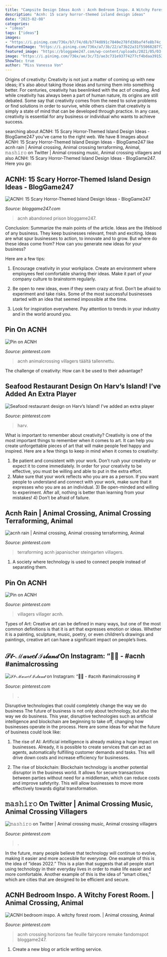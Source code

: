 ```yaml
---
title: "Campsite Design Ideas Acnh : Acnh Bedroom Inspo. A Witchy Forest Room."
description: "Acnh: 15 scary horror-themed island design ideas"
date: "2023-02-08"
categories:
- "ideas"
tags: ["ideas"]
images:
- "https://i.pinimg.com/736x/b7/74/d8/b774d891c7840e278fd38baf4fe8b74c.jpg"
featuredImage: "https://i.pinimg.com/736x/a7/3b/22/a73b22a31f55068287f2d04ef3d421fc.jpg"
featured_image: "https://bloggame247.com/wp-content/uploads/2021/05/03-abandoned-prison-area-acnh.jpg"
image: "https://i.pinimg.com/736x/ae/3c/73/ae3c731e93774277cf4bdaa39153578a.jpg"
ShowToc: true
author: "Miss Vanessa Von"
---
```



Origins of creativity:
Creativity is not just a matter of coming up with new ideas; it's also about taking those ideas and turning them into something better. For centuries, creativity has beenlinked with the act of creating. And while creativity has always been a part of human nature, its origins are still debated. Some say that creativity comes from the need to solve problems or find solutions in order to survive, while others claim that creativity is simply a state of mind that can be developed through practice. In any case, creativity is essential for any business or individual who wants to achieve success.

	

		
searching about ACNH: 15 Scary Horror-Themed Island Design Ideas - BlogGame247 you've came to the right web. We have 8 Images about ACNH: 15 Scary Horror-Themed Island Design Ideas - BlogGame247 like acnh rain | Animal crossing, Animal crossing terraforming, Animal, 𝚖𝚊𝚜𝚑𝚒𝚛𝚘 on Twitter | Animal crossing music, Animal crossing villagers and also ACNH: 15 Scary Horror-Themed Island Design Ideas - BlogGame247. Here you go:
		
    
## ACNH: 15 Scary Horror-Themed Island Design Ideas - BlogGame247

<img loading=lazy src="https://bloggame247.com/wp-content/uploads/2021/05/03-abandoned-prison-area-acnh.jpg" onerror="this.onerror=null;this.src='https://tse4.mm.bing.net/th?id=OIP.1OXWb4yHIlEIIdrHR1qwSQHaEK&amp;pid=15.1';" alt="ACNH: 15 Scary Horror-Themed Island Design Ideas - BlogGame247">

_Source: bloggame247.com_

>acnh abandoned prison bloggame247. 

	

Conclusion: Summarize the main points of the article.
Ideas are the lifeblood of any business. They keep businesses relevant, fresh and exciting. Ideas are what spur businesses to action, to innovate and to grow.
But where do these ideas come from? How can you generate new ideas for your business?

Here are a few tips:

1. Encourage creativity in your workplace. Create an environment where employees feel comfortable sharing their ideas. Make it part of your company culture to brainstorm regularly.

2. Be open to new ideas, even if they seem crazy at first. Don’t be afraid to experiment and take risks. Some of the most successful businesses started with an idea that seemed impossible at the time.

3. Look for inspiration everywhere. Pay attention to trends in your industry and in the world around you.

    
## Pin On ACNH

<img loading=lazy src="https://i.pinimg.com/736x/f9/26/dd/f926dd5a847ec8cbd47b499bf340cdb9.jpg" onerror="this.onerror=null;this.src='https://tse2.mm.bing.net/th?id=OIP.1eN-59rJtD8RU8b6SIuIxgHaHa&amp;pid=15.1';" alt="Pin on ACNH">

_Source: pinterest.com_

>acnh animalcrossing villagers täältä tallennettu. 

	

The challenge of creativity: How can it be used to their advantage?
 

    
## Seafood Restaurant Design On Harv’s Island! I’ve Added An Extra Player

<img loading=lazy src="https://i.pinimg.com/736x/a7/3b/22/a73b22a31f55068287f2d04ef3d421fc.jpg" onerror="this.onerror=null;this.src='https://tse3.mm.bing.net/th?id=OIP.umHKtNr7uCyVJkE7ejhMVwHaEK&amp;pid=15.1';" alt="Seafood restaurant design on Harv’s Island! I’ve added an extra player">

_Source: pinterest.com_

>harv. 

	

What is important to remember about creativity?
Creativity is one of the most important things to remember when it comes to art. It can help you create unforgettable pieces of art that will make people feel happy and inspired. Here are a few things to keep in mind when it comes to creativity: 
1) Be patient and consistent with your work. Don’t rush your creativity or expect it to come immediately. In order for your creativity to be effective, you must be willing and able to put in the extra effort. 
2) Make sure that your work reflects who you are as a person. If you want people to understand and connect with your work, make sure that it expresses who you are as an individual. 3) Be open-minded and willing to experiment. After all, nothing is better than learning from your mistakes! 4) Don’t be afraid of failure.

    
## Acnh Rain | Animal Crossing, Animal Crossing Terraforming, Animal

<img loading=lazy src="https://i.pinimg.com/736x/b4/e2/97/b4e297596cf439d1ba87b59faf480b73.jpg" onerror="this.onerror=null;this.src='https://tse2.mm.bing.net/th?id=OIP.FRWG7s5Jw1y1L8mtQ21CKAHaEK&amp;pid=15.1';" alt="acnh rain | Animal crossing, Animal crossing terraforming, Animal">

_Source: pinterest.com_

>terraforming acnh japanischer steingarten villagers. 

	

1. A society where technology is used to connect people instead of separating them.

    
## Pin On ACNH

<img loading=lazy src="https://i.pinimg.com/736x/f8/7c/aa/f87caa406f0d232de84add2b083f747d.jpg" onerror="this.onerror=null;this.src='https://tse2.mm.bing.net/th?id=OIP.HIjR7Rt2B9SwXMV4fLCnfQHaKZ&amp;pid=15.1';" alt="Pin on ACNH">

_Source: pinterest.com_

>villagers villager acnh. 

	

Types of Art:
Creative art can be defined in many ways, but one of the most common definitions is that it is art that expresses emotion or ideas. Whether it is a painting, sculpture, music, poetry, or even children’s drawings and paintings, creative art can have a significant impact on people’s lives.

    
## 𝒮𝓉‑ℳ𝒶𝓇𝒸𝑒𝓁 ℐ𝓈𝓁𝒶𝓃𝒹 On Instagram: “🌴🌺 - #acnh #animalcrossing #

<img loading=lazy src="https://i.pinimg.com/736x/ae/3c/73/ae3c731e93774277cf4bdaa39153578a.jpg" onerror="this.onerror=null;this.src='https://tse1.mm.bing.net/th?id=OIP.0qbWdgrRVpodxOzl1SZBCgHaFK&amp;pid=15.1';" alt="𝒮𝓉‑ℳ𝒶𝓇𝒸𝑒𝓁 ℐ𝓈𝓁𝒶𝓃𝒹 on Instagram: “🌴🌺 - #acnh #animalcrossing #">

_Source: pinterest.com_

>. 

	

Disruptive technologies that could completely change the way we do business
The future of business is not only about technology, but also the way we do business. This year, disruptive technologies such as artificial intelligence and blockchain are beginning to take off, changing how businesses operate in the process. Here are some ideas for what the future of business could look like:
1. The rise of AI: Artificial intelligence is already making a huge impact on businesses. Already, it is possible to create services that can act as agents, automatically fulfilling customer demands and tasks. This will drive down costs and increase efficiency for businesses.

2. The rise of blockchain: Blockchain technology is another potential disruptor in the business world. It allows for secure transactions between parties without need for a middleman, which can reduce costs and improve safetyrity. This will allow businesses to move more effectively towards digital transformation.


    
## 𝚖𝚊𝚜𝚑𝚒𝚛𝚘 On Twitter | Animal Crossing Music, Animal Crossing Villagers

<img loading=lazy src="https://i.pinimg.com/736x/f0/8f/2e/f08f2e8bd726da2123efd7b67430b5e9.jpg" onerror="this.onerror=null;this.src='https://tse4.mm.bing.net/th?id=OIP.Etc9aflsOnLuCukvLejUYgHaEK&amp;pid=15.1';" alt="𝚖𝚊𝚜𝚑𝚒𝚛𝚘 on Twitter | Animal crossing music, Animal crossing villagers">

_Source: pinterest.com_

>. 

	

In the future, many people believe that technology will continue to evolve, making it easier and more accesible for everyone. One example of this is the idea of “ideas 2022.” This is a plan that suggests that all people start using technology in their everyday lives in order to make life easier and more comfortable. Another example of this is the idea of “smart cities,” which are cities that are designed to be efficient and secure.

    
## ACNH Bedroom Inspo. A Witchy Forest Room. | Animal Crossing, Animal

<img loading=lazy src="https://i.pinimg.com/736x/b7/74/d8/b774d891c7840e278fd38baf4fe8b74c.jpg" onerror="this.onerror=null;this.src='https://tse4.mm.bing.net/th?id=OIP.YUd3lWusS590Uhdr0-V3uAHaEK&amp;pid=15.1';" alt="ACNH bedroom inspo. A witchy forest room. | Animal crossing, Animal">

_Source: pinterest.com_

>acnh crossing horizons fae feuille fairycore remake fandomspot bloggame247. 

	

1. Create a new blog or article writing service.

